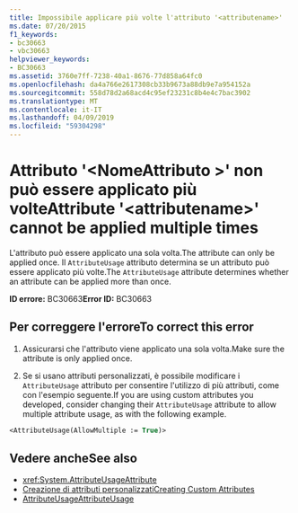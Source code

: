 ```yaml
---
title: Impossibile applicare più volte l'attributo '<attributename>'
ms.date: 07/20/2015
f1_keywords:
- bc30663
- vbc30663
helpviewer_keywords:
- BC30663
ms.assetid: 3760e7ff-7238-40a1-8676-77d858a64fc0
ms.openlocfilehash: da4a766e2617308cb33b9673a88db9e7a954152a
ms.sourcegitcommit: 558d78d2a68acd4c95ef23231c8b4e4c7bac3902
ms.translationtype: MT
ms.contentlocale: it-IT
ms.lasthandoff: 04/09/2019
ms.locfileid: "59304298"
---
```

# <a name="attribute-attributename-cannot-be-applied-multiple-times"></a><span data-ttu-id="e516d-102">Attributo '\<NomeAttributo >' non può essere applicato più volte</span><span class="sxs-lookup"><span data-stu-id="e516d-102">Attribute '\<attributename>' cannot be applied multiple times</span></span>
<span data-ttu-id="e516d-103">L'attributo può essere applicato una sola volta.</span><span class="sxs-lookup"><span data-stu-id="e516d-103">The attribute can only be applied once.</span></span> <span data-ttu-id="e516d-104">Il `AttributeUsage` attributo determina se un attributo può essere applicato più volte.</span><span class="sxs-lookup"><span data-stu-id="e516d-104">The `AttributeUsage` attribute determines whether an attribute can be applied more than once.</span></span>  
  
 <span data-ttu-id="e516d-105">**ID errore:** BC30663</span><span class="sxs-lookup"><span data-stu-id="e516d-105">**Error ID:** BC30663</span></span>  
  
## <a name="to-correct-this-error"></a><span data-ttu-id="e516d-106">Per correggere l'errore</span><span class="sxs-lookup"><span data-stu-id="e516d-106">To correct this error</span></span>  
  
1. <span data-ttu-id="e516d-107">Assicurarsi che l'attributo viene applicato una sola volta.</span><span class="sxs-lookup"><span data-stu-id="e516d-107">Make sure the attribute is only applied once.</span></span>  
  
2. <span data-ttu-id="e516d-108">Se si usano attributi personalizzati, è possibile modificare i `AttributeUsage` attributo per consentire l'utilizzo di più attributi, come con l'esempio seguente.</span><span class="sxs-lookup"><span data-stu-id="e516d-108">If you are using custom attributes you developed, consider changing their `AttributeUsage` attribute to allow multiple attribute usage, as with the following example.</span></span>  
  
```vb  
<AttributeUsage(AllowMultiple := True)>  
```  
  
## <a name="see-also"></a><span data-ttu-id="e516d-109">Vedere anche</span><span class="sxs-lookup"><span data-stu-id="e516d-109">See also</span></span>

- <xref:System.AttributeUsageAttribute>
- [<span data-ttu-id="e516d-110">Creazione di attributi personalizzati</span><span class="sxs-lookup"><span data-stu-id="e516d-110">Creating Custom Attributes</span></span>](../../../visual-basic/programming-guide/concepts/attributes/creating-custom-attributes.md)
- [<span data-ttu-id="e516d-111">AttributeUsage</span><span class="sxs-lookup"><span data-stu-id="e516d-111">AttributeUsage</span></span>](../../../visual-basic/programming-guide/concepts/attributes/attributeusage.md)

